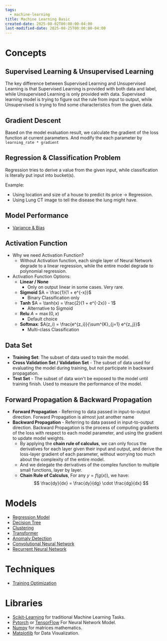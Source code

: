 ```yaml
---
tags:
  - machine-learning
title: Machine Learning Basic
created-date: 2025-08-02T00:00:00-04:00
last-modified-date: 2025-08-25T00:00:00-04:00
---
```


# Concepts

## Supervised Learning & Unsupervised Learning

The key difference between Supervised Learning and Unsupervised Learning is that Supervised Learning is provided with both data and label, while Unsupervised Learning is only provided with data. Supervised learning model is trying to figure out the rule from input to output, while Unsupervised is trying to find some characteristics from the given data.

## Gradient Descent

Based on the model evaluation result, we calculate the gradient of the loss function at current parameters. And modify the each parameter by `learning_rate * gradient`

## Regression & Classification Problem

Regression tries to derive a value from the given input, while classification is literally put input into bucket(s).

Example:

- Using location and size of a house to predict its price -> Regression.
- Using Lung CT image to tell the disease the lung might have.

## Model Performance

- [Variance & Bias](note/by/developer/variance_n_bias.md)

## Activation Function

- Why we need Activation Function?
	- Without Activation function, each single layer of Neural Network degrade to a linear regression, while the entire model degrade to polynomial regression.
- Activation Function Options:
	- **Linear / None**
		- Only on output linear in some cases. Very rare.
	- **Sigmoid** $A = \frac{1}{1 + e^{-x}}$
		- Binary Classification only
	- **Tanh** $A = \tanh(x) = \frac{2}{1 + e^{-2x}} - 1$
		- Alternative to Sigmoid
	- **Relu** $A = \max(0,x)$
		- Default choice
	- **Softmax**: $A(z_i) = \frac{e^{z_i}}{\sum^{K}_{j=1} e^{z_j}}$
		- Multi-class Classification

## Data Set

- **Training Set**: The subset of data used to train the model.
- **Cross Validation Set / Validation Set** - The subset of data used for evaluating the model during training, but not participate in backward propagation.
- **Test Set** - The subset of data won't be exposed to the model until training finish. Used to measure the performance of the model.

## Forward Propagation & Backward Propagation

- **Forward Propagation** - Referring to data passed in input-to-output direction. Forward Propagation is almost just another name
- **Backward Propagation** - Referring to data passed in input-to-output direction. Backward Propagation is the process of computing gradients of the loss with respect to each model parameter, and using the gradient to update model weights.
	- By applying the **chain rule of calculus**, we can only focus the derivatives for each layer given their input and output, and derive the loss-layer gradient of each parameter, without worrying too much about the complexity of the entire model.
	- And we delegate the derivatives of the complex function to multiple small functions, layer by layer.
	- **Chain Rule of Calculus**, For any $y=f(g(x))$, we have: $$ \frac{dy}{dx} = \frac{dy}{dg} \cdot \frac{dg}{dx} ​$$

# Models

- [Regression Model](note/by/developer/regression_model.md)
- [Decision Tree](note/by/developer/decision_tree.md)
- [Clustering](note/by/developer/clustering.md)
- [Transformer](note/by/developer/transformer.md)
- [Anomaly Detection](note/by/developer/anomaly_detection.md)
- [Convolutional Neural Network](note/by/developer/convolutional_neural_network.md)
- [Recurrent Neural Network](note/by/developer/recurrent_neural_network.md)

# Techniques

- [Training Optimization](note/by/developer/training_optimization.md)

# Libraries

- [Scikit-Learning](https://scikit-learn.org) for traditional Machine Learning Tasks.
- [Pytorch](https://pytorch.org/) or [TensorFlow](https://www.tensorflow.org/) For Neural Network Model.
- [Numpy](https://numpy.org/) for matrices mathematics.
- [Matplotlib](https://matplotlib.org/) for Data Visualization.

[^1]: Machine Learning Specialization https://www.coursera.org/specializations/machine-learning-introduction